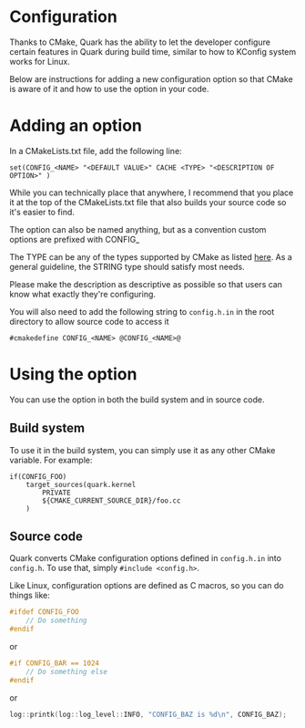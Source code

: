 # Configuration
Thanks to CMake, Quark has the ability to let the developer configure certain features in Quark during build time, similar to how to KConfig system works for Linux.

Below are instructions for adding a new configuration option so that CMake is aware of it and how to use the option in your code.

# Adding an option
In a CMakeLists.txt file, add the following line:

```
set(CONFIG_<NAME> "<DEFAULT VALUE>" CACHE <TYPE> "<DESCRIPTION OF OPTION>" )
```

While you can technically place that anywhere, I recommend that you place it at the top of the CMakeLists.txt file that also builds your source code so it's easier to find.

The option can also be named anything, but as a convention custom options are prefixed with CONFIG_

The TYPE can be any of the types supported by CMake as listed [here](https://cmake.org/cmake/help/v3.0/command/set.html). As a general guideline, the STRING type should satisfy most needs.

Please make the description as descriptive as possible so that users can know what exactly they're configuring.

You will also need to add the following string to `config.h.in` in the root directory to allow source code to access it

```
#cmakedefine CONFIG_<NAME> @CONFIG_<NAME>@
```

# Using the option
You can use the option in both the build system and in source code.

## Build system
To use it in the build system, you can simply use it as any other CMake variable. For example:

```
if(CONFIG_FOO)
    target_sources(quark.kernel
        PRIVATE
        ${CMAKE_CURRENT_SOURCE_DIR}/foo.cc
    )
```

## Source code
Quark converts CMake configuration options defined in `config.h.in` into `config.h`. To use that, simply `#include <config.h>`.

Like Linux, configuration options are defined as C macros, so you can do things like:
```C
#ifdef CONFIG_FOO
    // Do something
#endif
```

or

```C
#if CONFIG_BAR == 1024
    // Do something else
#endif
```

or

```C
log::printk(log::log_level::INFO, "CONFIG_BAZ is %d\n", CONFIG_BAZ);
```
